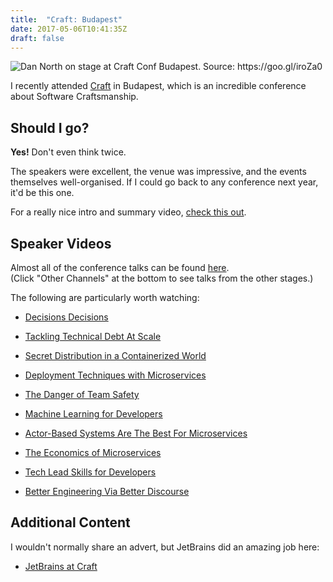 ```yaml
---
title:  "Craft: Budapest"
date: 2017-05-06T10:41:35Z
draft: false
---
```


<img alt="Dan North on stage at Craft Conf Budapest. Source: https://goo.gl/iroZa0" data-src="/assets/images/craft.jpg">

I recently attended [Craft][craft] in Budapest, which is an incredible conference about Software Craftsmanship.

## Should I go?

**Yes!** Don't even think twice.

The speakers were excellent, the venue was impressive, and the events themselves well-organised. 
If I could go back to any conference next year, it'd be this one.

For a really nice intro and summary video, [check this out][summaryCraft].
 
## Speaker Videos

Almost all of the conference talks can be found [here][craftVideos].  
(Click "Other Channels" at the bottom to see talks from the other stages.)  

The following are particularly worth watching:

* [Decisions Decisions][dNorthVideo]
    
* [Tackling Technical Debt At Scale][yvetteVideo]
    
* [Secret Distribution in a Containerized World][diogoVideo]
    
* [Deployment Techniques with Microservices][adrianVideo]

* [The Danger of Team Safety][kirk]

* [Machine Learning for Developers][poccia]

* [Actor-Based Systems Are The Best For Microservices][tkachenko]

* [The Economics of Microservices][calcado]

* [Tech Lead Skills for Developers][kua]

* [Better Engineering Via Better Discourse][schlossnagle]

## Additional Content

I wouldn't normally share an advert, but JetBrains did an amazing job here:

* [JetBrains at Craft][jetbrains]


[craft]: https://craft-conf.com/
[summaryCraft]: http://www.ustream.tv/recorded/101964529
[craftVideos]:  http://www.ustream.tv/craft

[dNorthVideo]:  http://www.ustream.tv/recorded/102892648
[yvetteVideo]:  http://www.ustream.tv/recorded/102892764
[diogoVideo]: http://www.ustream.tv/recorded/102859354
[adrianVideo]:  http://www.ustream.tv/recorded/102893222

[kirk]: http://www.ustream.tv/recorded/102893491
[poccia]: http://www.ustream.tv/recorded/102894237
[tkachenko]: http://www.ustream.tv/recorded/102894272
[calcado]: http://www.ustream.tv/recorded/102894375
[kua]:  http://www.ustream.tv/recorded/102894434
[schlossnagle]: http://www.ustream.tv/recorded/102894526

[jetbrains]:  http://www.ustream.tv/recorded/101528421